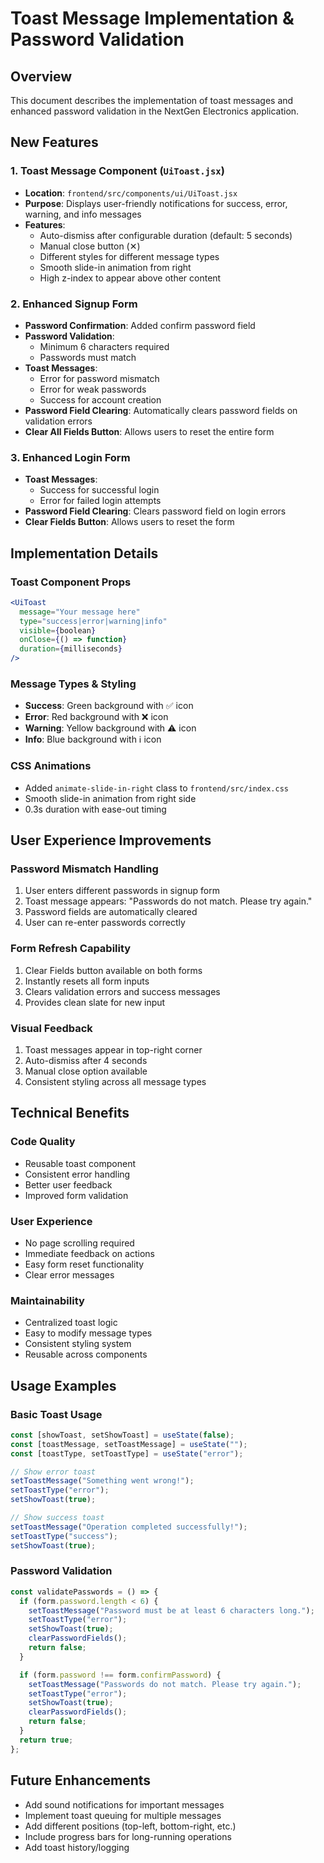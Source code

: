 # Toast Message Implementation & Password Validation

## Overview

This document describes the implementation of toast messages and enhanced password validation in the NextGen Electronics application.

## New Features

### 1. Toast Message Component (`UiToast.jsx`)

- **Location**: `frontend/src/components/ui/UiToast.jsx`
- **Purpose**: Displays user-friendly notifications for success, error, warning, and info messages
- **Features**:
  - Auto-dismiss after configurable duration (default: 5 seconds)
  - Manual close button (✕)
  - Different styles for different message types
  - Smooth slide-in animation from right
  - High z-index to appear above other content

### 2. Enhanced Signup Form

- **Password Confirmation**: Added confirm password field
- **Password Validation**:
  - Minimum 6 characters required
  - Passwords must match
- **Toast Messages**:
  - Error for password mismatch
  - Error for weak passwords
  - Success for account creation
- **Password Field Clearing**: Automatically clears password fields on validation errors
- **Clear All Fields Button**: Allows users to reset the entire form

### 3. Enhanced Login Form

- **Toast Messages**:
  - Success for successful login
  - Error for failed login attempts
- **Password Field Clearing**: Clears password field on login errors
- **Clear Fields Button**: Allows users to reset the form

## Implementation Details

### Toast Component Props

```jsx
<UiToast
  message="Your message here"
  type="success|error|warning|info"
  visible={boolean}
  onClose={() => function}
  duration={milliseconds}
/>
```

### Message Types & Styling

- **Success**: Green background with ✅ icon
- **Error**: Red background with ❌ icon
- **Warning**: Yellow background with ⚠️ icon
- **Info**: Blue background with ℹ️ icon

### CSS Animations

- Added `animate-slide-in-right` class to `frontend/src/index.css`
- Smooth slide-in animation from right side
- 0.3s duration with ease-out timing

## User Experience Improvements

### Password Mismatch Handling

1. User enters different passwords in signup form
2. Toast message appears: "Passwords do not match. Please try again."
3. Password fields are automatically cleared
4. User can re-enter passwords correctly

### Form Refresh Capability

1. Clear Fields button available on both forms
2. Instantly resets all form inputs
3. Clears validation errors and success messages
4. Provides clean slate for new input

### Visual Feedback

1. Toast messages appear in top-right corner
2. Auto-dismiss after 4 seconds
3. Manual close option available
4. Consistent styling across all message types

## Technical Benefits

### Code Quality

- Reusable toast component
- Consistent error handling
- Better user feedback
- Improved form validation

### User Experience

- No page scrolling required
- Immediate feedback on actions
- Easy form reset functionality
- Clear error messages

### Maintainability

- Centralized toast logic
- Easy to modify message types
- Consistent styling system
- Reusable across components

## Usage Examples

### Basic Toast Usage

```jsx
const [showToast, setShowToast] = useState(false);
const [toastMessage, setToastMessage] = useState("");
const [toastType, setToastType] = useState("error");

// Show error toast
setToastMessage("Something went wrong!");
setToastType("error");
setShowToast(true);

// Show success toast
setToastMessage("Operation completed successfully!");
setToastType("success");
setShowToast(true);
```

### Password Validation

```jsx
const validatePasswords = () => {
  if (form.password.length < 6) {
    setToastMessage("Password must be at least 6 characters long.");
    setToastType("error");
    setShowToast(true);
    clearPasswordFields();
    return false;
  }

  if (form.password !== form.confirmPassword) {
    setToastMessage("Passwords do not match. Please try again.");
    setToastType("error");
    setShowToast(true);
    clearPasswordFields();
    return false;
  }
  return true;
};
```

## Future Enhancements

- Add sound notifications for important messages
- Implement toast queuing for multiple messages
- Add different positions (top-left, bottom-right, etc.)
- Include progress bars for long-running operations
- Add toast history/logging
